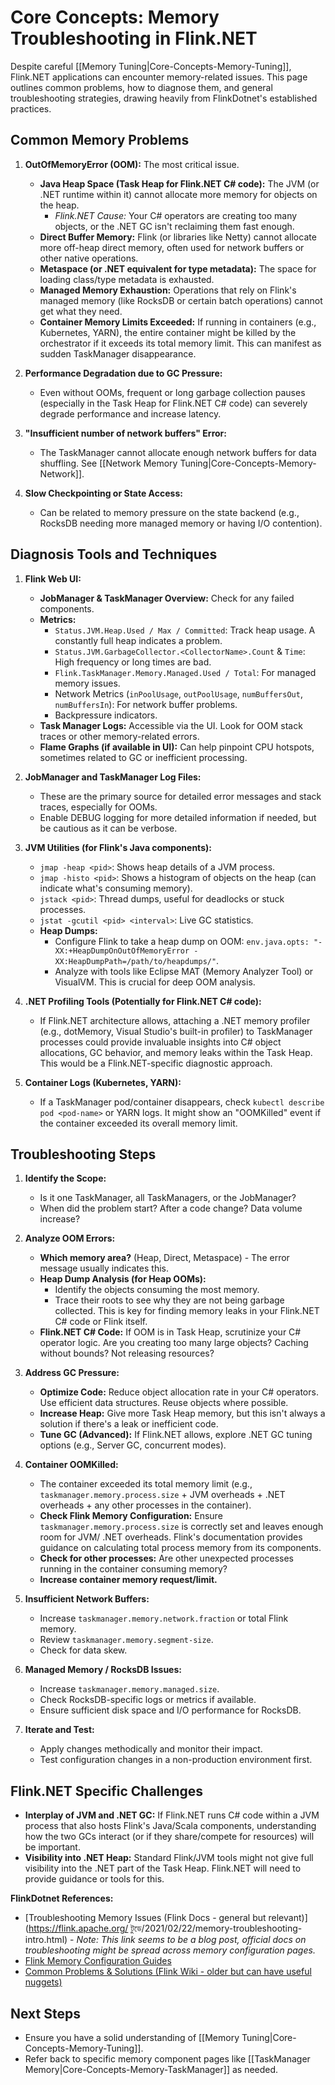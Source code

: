 # Core Concepts: Memory Troubleshooting in Flink.NET

Despite careful [[Memory Tuning|Core-Concepts-Memory-Tuning]], Flink.NET applications can encounter memory-related issues. This page outlines common problems, how to diagnose them, and general troubleshooting strategies, drawing heavily from FlinkDotnet's established practices.

## Common Memory Problems

1.  **OutOfMemoryError (OOM):** The most critical issue.
    *   **Java Heap Space (Task Heap for Flink.NET C# code):** The JVM (or .NET runtime within it) cannot allocate more memory for objects on the heap.
        *   *Flink.NET Cause:* Your C# operators are creating too many objects, or the .NET GC isn't reclaiming them fast enough.
    *   **Direct Buffer Memory:** Flink (or libraries like Netty) cannot allocate more off-heap direct memory, often used for network buffers or other native operations.
    *   **Metaspace (or .NET equivalent for type metadata):** The space for loading class/type metadata is exhausted.
    *   **Managed Memory Exhaustion:** Operations that rely on Flink's managed memory (like RocksDB or certain batch operations) cannot get what they need.
    *   **Container Memory Limits Exceeded:** If running in containers (e.g., Kubernetes, YARN), the entire container might be killed by the orchestrator if it exceeds its total memory limit. This can manifest as sudden TaskManager disappearance.

2.  **Performance Degradation due to GC Pressure:**
    *   Even without OOMs, frequent or long garbage collection pauses (especially in the Task Heap for Flink.NET C# code) can severely degrade performance and increase latency.

3.  **"Insufficient number of network buffers" Error:**
    *   The TaskManager cannot allocate enough network buffers for data shuffling. See [[Network Memory Tuning|Core-Concepts-Memory-Network]].

4.  **Slow Checkpointing or State Access:**
    *   Can be related to memory pressure on the state backend (e.g., RocksDB needing more managed memory or having I/O contention).

## Diagnosis Tools and Techniques

1.  **Flink Web UI:**
    *   **JobManager & TaskManager Overview:** Check for any failed components.
    *   **Metrics:**
        *   `Status.JVM.Heap.Used / Max / Committed`: Track heap usage. A constantly full heap indicates a problem.
        *   `Status.JVM.GarbageCollector.<CollectorName>.Count` & `Time`: High frequency or long times are bad.
        *   `Flink.TaskManager.Memory.Managed.Used / Total`: For managed memory issues.
        *   Network Metrics (`inPoolUsage`, `outPoolUsage`, `numBuffersOut`, `numBuffersIn`): For network buffer problems.
        *   Backpressure indicators.
    *   **Task Manager Logs:** Accessible via the UI. Look for OOM stack traces or other memory-related errors.
    *   **Flame Graphs (if available in UI):** Can help pinpoint CPU hotspots, sometimes related to GC or inefficient processing.

2.  **JobManager and TaskManager Log Files:**
    *   These are the primary source for detailed error messages and stack traces, especially for OOMs.
    *   Enable DEBUG logging for more detailed information if needed, but be cautious as it can be verbose.

3.  **JVM Utilities (for Flink's Java components):**
    *   `jmap -heap <pid>`: Shows heap details of a JVM process.
    *   `jmap -histo <pid>`: Shows a histogram of objects on the heap (can indicate what's consuming memory).
    *   `jstack <pid>`: Thread dumps, useful for deadlocks or stuck processes.
    *   `jstat -gcutil <pid> <interval>`: Live GC statistics.
    *   **Heap Dumps:**
        *   Configure Flink to take a heap dump on OOM: `env.java.opts: "-XX:+HeapDumpOnOutOfMemoryError -XX:HeapDumpPath=/path/to/heapdumps/"`.
        *   Analyze with tools like Eclipse MAT (Memory Analyzer Tool) or VisualVM. This is crucial for deep OOM analysis.

4.  **.NET Profiling Tools (Potentially for Flink.NET C# code):**
    *   If Flink.NET architecture allows, attaching a .NET memory profiler (e.g., dotMemory, Visual Studio's built-in profiler) to TaskManager processes could provide invaluable insights into C# object allocations, GC behavior, and memory leaks within the Task Heap. This would be a Flink.NET-specific diagnostic approach.

5.  **Container Logs (Kubernetes, YARN):**
    *   If a TaskManager pod/container disappears, check `kubectl describe pod <pod-name>` or YARN logs. It might show an "OOMKilled" event if the container exceeded its overall memory limit.

## Troubleshooting Steps

1.  **Identify the Scope:**
    *   Is it one TaskManager, all TaskManagers, or the JobManager?
    *   When did the problem start? After a code change? Data volume increase?

2.  **Analyze OOM Errors:**
    *   **Which memory area?** (Heap, Direct, Metaspace) - The error message usually indicates this.
    *   **Heap Dump Analysis (for Heap OOMs):**
        *   Identify the objects consuming the most memory.
        *   Trace their roots to see why they are not being garbage collected. This is key for finding memory leaks in your Flink.NET C# code or Flink itself.
    *   **Flink.NET C# Code:** If OOM is in Task Heap, scrutinize your C# operator logic. Are you creating too many large objects? Caching without bounds? Not releasing resources?

3.  **Address GC Pressure:**
    *   **Optimize Code:** Reduce object allocation rate in your C# operators. Use efficient data structures. Reuse objects where possible.
    *   **Increase Heap:** Give more Task Heap memory, but this isn't always a solution if there's a leak or inefficient code.
    *   **Tune GC (Advanced):** If Flink.NET allows, explore .NET GC tuning options (e.g., Server GC, concurrent modes).

4.  **Container OOMKilled:**
    *   The container exceeded its total memory limit (e.g., `taskmanager.memory.process.size` + JVM overheads + .NET overheads + any other processes in the container).
    *   **Check Flink Memory Configuration:** Ensure `taskmanager.memory.process.size` is correctly set and leaves enough room for JVM/ .NET overheads. Flink's documentation provides guidance on calculating total process memory from its components.
    *   **Check for other processes:** Are other unexpected processes running in the container consuming memory?
    *   **Increase container memory request/limit.**

5.  **Insufficient Network Buffers:**
    *   Increase `taskmanager.memory.network.fraction` or total Flink memory.
    *   Review `taskmanager.memory.segment-size`.
    *   Check for data skew.

6.  **Managed Memory / RocksDB Issues:**
    *   Increase `taskmanager.memory.managed.size`.
    *   Check RocksDB-specific logs or metrics if available.
    *   Ensure sufficient disk space and I/O performance for RocksDB.

7.  **Iterate and Test:**
    *   Apply changes methodically and monitor their impact.
    *   Test configuration changes in a non-production environment first.

## Flink.NET Specific Challenges

*   **Interplay of JVM and .NET GC:** If Flink.NET runs C# code within a JVM process that also hosts Flink's Java/Scala components, understanding how the two GCs interact (or if they share/compete for resources) will be important.
*   **Visibility into .NET Heap:** Standard Flink/JVM tools might not give full visibility into the .NET part of the Task Heap. Flink.NET will need to provide guidance or tools for this.

**FlinkDotnet References:**

*   [Troubleshooting Memory Issues (Flink Docs - general but relevant)](https://flink.apache.org/ টুডে/2021/02/22/memory-troubleshooting-intro.html) - *Note: This link seems to be a blog post, official docs on troubleshooting might be spread across memory configuration pages.*
*   [Flink Memory Configuration Guides](https://nightlies.apache.org/flink/flink-docs-stable/docs/deployment/memory/mem_setup/)
*   [Common Problems & Solutions (Flink Wiki - older but can have useful nuggets)](https://cwiki.apache.org/confluence/display/FLINK/Common+Problems)

## Next Steps

*   Ensure you have a solid understanding of [[Memory Tuning|Core-Concepts-Memory-Tuning]].
*   Refer back to specific memory component pages like [[TaskManager Memory|Core-Concepts-Memory-TaskManager]] as needed.

